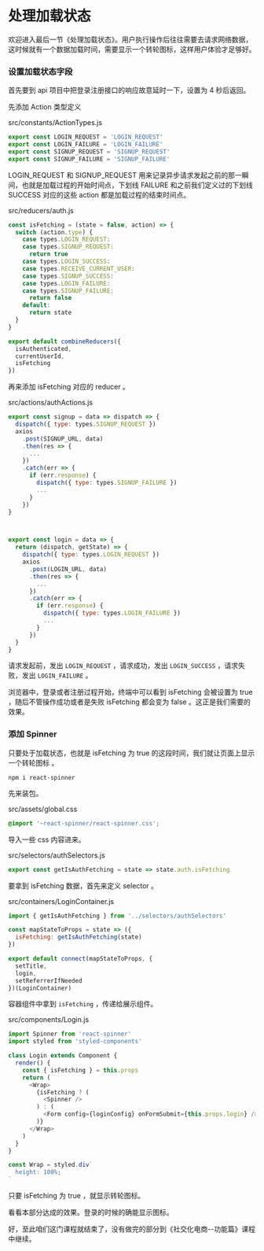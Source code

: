 # 处理加载状态

欢迎进入最后一节《处理加载状态》。用户执行操作后往往需要去请求网络数据，这时候就有一个数据加载时间，需要显示一个转轮图标，这样用户体验才足够好。

### 设置加载状态字段

首先要到 api 项目中把登录注册接口的响应故意延时一下，设置为 4 秒后返回。

先添加 Action 类型定义

src/constants/ActionTypes.js

```js
export const LOGIN_REQUEST = 'LOGIN_REQUEST'
export const LOGIN_FAILURE = 'LOGIN_FAILURE'
export const SIGNUP_REQUEST = 'SIGNUP_REQUEST'
export const SIGNUP_FAILURE = 'SIGNUP_FAILURE'
```

LOGIN_REQUEST 和 SIGNUP_REQUEST 用来记录异步请求发起之前的那一瞬间，也就是加载过程的开始时间点，下划线 FAILURE 和之前我们定义过的下划线 SUCCESS 对应的这些 action 都是加载过程的结束时间点。

src/reducers/auth.js

```js
const isFetching = (state = false, action) => {
  switch (action.type) {
    case types.LOGIN_REQUEST:
    case types.SIGNUP_REQUEST:
      return true
    case types.LOGIN_SUCCESS:
    case types.RECEIVE_CURRENT_USER:
    case types.SIGNUP_SUCCESS:
    case types.LOGIN_FAILURE:
    case types.SIGNUP_FAILURE:
      return false
    default:
      return state
  }
}

export default combineReducers({
  isAuthenticated,
  currentUserId,
  isFetching
})
```

再来添加 isFetching 对应的 reducer 。

src/actions/authActions.js

```js
export const signup = data => dispatch => {
  dispatch({ type: types.SIGNUP_REQUEST })
  axios
    .post(SIGNUP_URL, data)
    .then(res => {
      ...
    })
    .catch(err => {
      if (err.response) {
        dispatch({ type: types.SIGNUP_FAILURE })
        ...
      }
    })
}



export const login = data => {
  return (dispatch, getState) => {
    dispatch({ type: types.LOGIN_REQUEST })
    axios
      .post(LOGIN_URL, data)
      .then(res => {
        ...
      })
      .catch(err => {
        if (err.response) {
          dispatch({ type: types.LOGIN_FAILURE })
          ...
        }
      })
  }
}
```

请求发起前，发出 `LOGIN_REQUEST` ，请求成功，发出 `LOGIN_SUCCESS` ，请求失败，发出 `LOGIN_FAILURE` 。

浏览器中，登录或者注册过程开始，终端中可以看到 isFetching 会被设置为 true ，随后不管操作成功或者是失败 isFetching 都会变为 false 。这正是我们需要的效果。

### 添加 Spinner

只要处于加载状态，也就是 isFetching 为 true 的这段时间，我们就让页面上显示一个转轮图标 。

```
npm i react-spinner
```

先来装包。

src/assets/global.css

```css
@import '~react-spinner/react-spinner.css';
```

导入一些 css 内容进来。

src/selectors/authSelectors.js

```js
export const getIsAuthFetching = state => state.auth.isFetching
```

要拿到 isFetching 数据，首先来定义 selector 。

src/containers/LoginContainer.js

```js
import { getIsAuthFetching } from '../selectors/authSelectors'

const mapStateToProps = state => ({
  isFetching: getIsAuthFetching(state)
})

export default connect(mapStateToProps, {
  setTitle,
  login,
  setReferrerIfNeeded
})(LoginContainer)
```

容器组件中拿到 `isFetching` ，传递给展示组件。

src/components/Login.js

```js
import Spinner from 'react-spinner'
import styled from 'styled-components'

class Login extends Component {
  render() {
    const { isFetching } = this.props
    return (
      <Wrap>
        {isFetching ? (
          <Spinner />
        ) : (
          <Form config={loginConfig} onFormSubmit={this.props.login} />
        )}
      </Wrap>
    )
  }
}

const Wrap = styled.div`
  height: 100%;
`
```

只要 isFetching 为 true ，就显示转轮图标。

看看本部分达成的效果。登录的时候的确能显示图标。

好，至此咱们这门课程就结束了，没有做完的部分到《社交化电商--功能篇》课程中继续。
